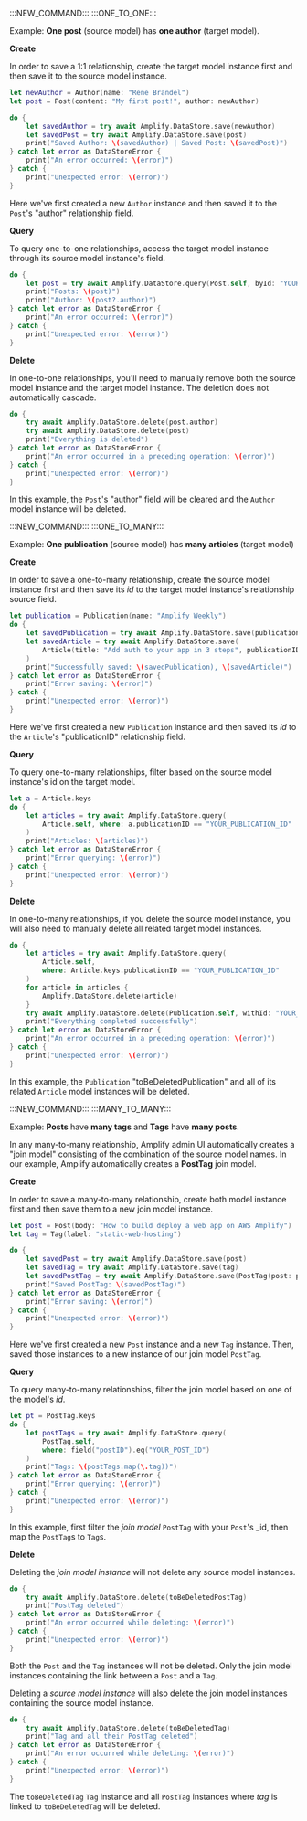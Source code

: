 :::NEW_COMMAND:::
:::ONE_TO_ONE:::

Example: **One post** (source model) has **one author** (target model).

**Create**

In order to save a 1:1 relationship, create the target model instance first and then save it to the source model instance.

```swift
let newAuthor = Author(name: "Rene Brandel")
let post = Post(content: "My first post!", author: newAuthor)

do {
    let savedAuthor = try await Amplify.DataStore.save(newAuthor)
    let savedPost = try await Amplify.DataStore.save(post)
    print("Saved Author: \(savedAuthor) | Saved Post: \(savedPost)")
} catch let error as DataStoreError {
    print("An error occurred: \(error)")
} catch { 
    print("Unexpected error: \(error)")
}
```
Here we've first created a new `Author` instance and then saved it to the `Post`'s "author" relationship field.

**Query**

To query one-to-one relationships, access the target model instance through its source model instance's field.

```swift
do { 
    let post = try await Amplify.DataStore.query(Post.self, byId: "YOUR_POST_ID")
    print("Posts: \(post)")
    print("Author: \(post?.author)")
} catch let error as DataStoreError {
    print("An error occurred: \(error)")
} catch { 
    print("Unexpected error: \(error)")
}
```

**Delete**

In one-to-one relationships, you'll need to manually remove both the source model instance and the target model instance. The deletion does not automatically cascade.

```swift
do { 
    try await Amplify.DataStore.delete(post.author)
    try await Amplify.DataStore.delete(post)
    print("Everything is deleted")
} catch let error as DataStoreError {
    print("An error occurred in a preceding operation: \(error)")
} catch { 
    print("Unexpected error: \(error)")
}
```

In this example, the `Post`'s "author" field will be cleared and the `Author` model instance will be deleted.

:::NEW_COMMAND:::
:::ONE_TO_MANY:::

Example: **One publication** (source model) has **many articles** (target model)

**Create**

In order to save a one-to-many relationship, create the source model instance first and then save its _id_ to the target model instance's relationship source field.

```swift
let publication = Publication(name: "Amplify Weekly")
do { 
    let savedPublication = try await Amplify.DataStore.save(publication)
    let savedArticle = try await Amplify.DataStore.save(
        Article(title: "Add auth to your app in 3 steps", publicationID: publication.id))
    )
    print("Successfully saved: \(savedPublication), \(savedArticle)")
} catch let error as DataStoreError {
    print("Error saving: \(error)")
} catch { 
    print("Unexpected error: \(error)")
}
```
Here we've first created a new `Publication` instance and then saved its _id_ to the `Article`'s "publicationID" relationship field.

**Query**

To query one-to-many relationships, filter based on the source model instance's id on the target model.

```swift
let a = Article.keys
do { 
    let articles = try await Amplify.DataStore.query(
        Article.self, where: a.publicationID == "YOUR_PUBLICATION_ID"
    )
    print("Articles: \(articles)")
} catch let error as DataStoreError { 
    print("Error querying: \(error)")
} catch { 
    print("Unexpected error: \(error)")
}
```

**Delete**

In one-to-many relationships, if you delete the source model instance, you will also need to manually delete all related target model instances.

```swift
do { 
    let articles = try await Amplify.DataStore.query(
        Article.self, 
        where: Article.keys.publicationID == "YOUR_PUBLICATION_ID"
    )
    for article in articles { 
        Amplify.DataStore.delete(article) 
    }
    try await Amplify.DataStore.delete(Publication.self, withId: "YOUR_PUBLICATION_ID")
    print("Everything completed successfully")
} catch let error as DataStoreError { 
    print("An error occurred in a preceding operation: \(error)")
} catch { 
    print("Unexpected error: \(error)")
}
```

In this example, the `Publication` "toBeDeletedPublication" and all of its related `Article` model instances will be deleted.

:::NEW_COMMAND:::
:::MANY_TO_MANY:::

Example: **Posts** have **many tags** and **Tags** have **many posts**. 

In any many-to-many relationship, Amplify admin UI automatically creates a "join model" consisting of the combination of the source model names. In our example, Amplify automatically creates a **PostTag** join model.

**Create**

In order to save a many-to-many relationship, create both model instance first and then save them to a new join model instance.

```swift
let post = Post(body: "How to build deploy a web app on AWS Amplify")
let tag = Tag(label: "static-web-hosting")

do { 
    let savedPost = try await Amplify.DataStore.save(post)
    let savedTag = try await Amplify.DataStore.save(tag)
    let savedPostTag = try await Amplify.DataStore.save(PostTag(post: post, tag: tag))
    print("Saved PostTag: \(savedPostTag)")
} catch let error as DataStoreError { 
    print("Error saving: \(error)")
} catch { 
    print("Unexpected error: \(error)")
}
```

Here we've first created a new `Post` instance and a new `Tag` instance. Then, saved those instances to a new instance of our join model `PostTag`.

**Query**

To query many-to-many relationships, filter the join model based on one of the model's _id_.

```swift
let pt = PostTag.keys
do { 
    let postTags = try await Amplify.DataStore.query(
        PostTag.self,
        where: field("postID").eq("YOUR_POST_ID")
    )
    print("Tags: \(postTags.map(\.tag))")
} catch let error as DataStoreError { 
    print("Error querying: \(error)")
} catch { 
    print("Unexpected error: \(error)")
}
```

In this example, first filter the _join model_ `PostTag` with your `Post`'s _id, then map the `PostTag`s to `Tag`s.

**Delete**

Deleting the _join model instance_ will not delete any source model instances.

```swift
do { 
    try await Amplify.DataStore.delete(toBeDeletedPostTag)
    print("PostTag deleted")
} catch let error as DataStoreError { 
    print("An error occurred while deleting: \(error)")
} catch { 
    print("Unexpected error: \(error)")
}
```
Both the `Post` and the `Tag` instances will not be deleted. Only the join model instances containing the link between a `Post` and a `Tag`.  

Deleting a _source model instance_ will also delete the join model instances containing the source model instance.
```swift
do { 
    try await Amplify.DataStore.delete(toBeDeletedTag)
    print("Tag and all their PostTag deleted")
} catch let error as DataStoreError { 
    print("An error occurred while deleting: \(error)")
} catch { 
    print("Unexpected error: \(error)")
}
```
The `toBeDeletedTag` `Tag` instance and all `PostTag` instances where _tag_ is linked to `toBeDeletedTag` will be deleted.